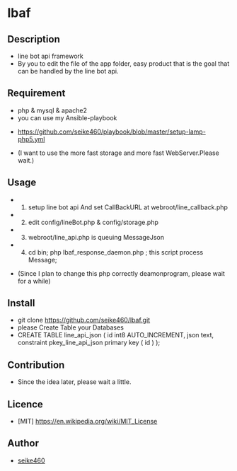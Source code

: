 lbaf
====

## Description
* line bot api framework
* By you to edit the file of the app folder, easy product that is the goal that can be handled by the line bot api.

## Requirement
* php & mysql & apache2
* you can use my Ansible-playbook
 - https://github.com/seike460/playbook/blob/master/setup-lamp-php5.yml
* (I want to use the more fast storage and more fast WebServer.Please wait.)

## Usage
* 1. setup line bot api And set CallBackURL at webroot/line_callback.php 
* 2. edit config/lineBot.php & config/storage.php
* 3. webroot/line_api.php is queuing MessageJson
* 4. cd bin; php lbaf_response_daemon.php ; this script process Message;
 - (Since I plan to change this php correctly deamonprogram, please wait for a while)

## Install
* git clone https://github.com/seike460/lbaf.git
* please Create Table your Databases
* CREATE TABLE line_api_json (
  id int8 AUTO_INCREMENT,
  json text,
  constraint pkey_line_api_json primary key (
    id
  )
);

## Contribution
* Since the idea later, please wait a little.

## Licence
* [MIT] https://en.wikipedia.org/wiki/MIT_License

## Author
* [seike460](https://github.com/seike460)
